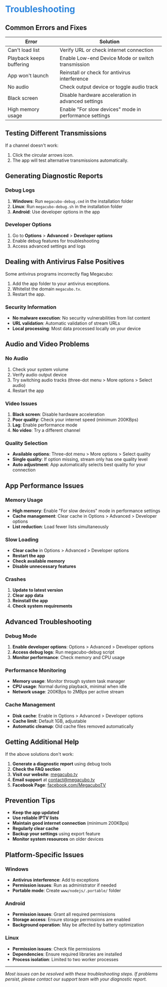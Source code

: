 <!-- docs/troubleshooting.md -->

# <span style="color: #2e86de;">Troubleshooting</span>

## Common Errors and Fixes

| Error | Solution |
|-------|----------|
| Can't load list | Verify URL or check internet connection |
| Playback keeps buffering | Enable Low-end Device Mode or switch transmission |
| App won't launch | Reinstall or check for antivirus interference |
| No audio | Check output device or toggle audio track |
| Black screen | Disable hardware acceleration in advanced settings |
| High memory usage | Enable "For slow devices" mode in performance settings |

## Testing Different Transmissions

If a channel doesn't work:

1. Click the circular arrows icon.
2. The app will test alternative transmissions automatically.

## Generating Diagnostic Reports

### Debug Logs
1. **Windows**: Run `megacubo-debug.cmd` in the installation folder
2. **Linux**: Run `megacubo-debug.sh` in the installation folder
3. **Android**: Use developer options in the app

### Developer Options
1. Go to **Options** > **Advanced** > **Developer options**
2. Enable debug features for troubleshooting
3. Access advanced settings and logs

## Dealing with Antivirus False Positives

Some antivirus programs incorrectly flag Megacubo:

1. Add the app folder to your antivirus exceptions.
2. Whitelist the domain `megacubo.tv`.
3. Restart the app.

### Security Information
- **No malware execution**: No security vulnerabilities from list content
- **URL validation**: Automatic validation of stream URLs
- **Local processing**: Most data processed locally on your device

## Audio and Video Problems

### No Audio
1. Check your system volume
2. Verify audio output device
3. Try switching audio tracks (three-dot menu > More options > Select audio)
4. Restart the app

### Video Issues
1. **Black screen**: Disable hardware acceleration
2. **Poor quality**: Check your internet speed (minimum 200KBps)
3. **Lag**: Enable performance mode
4. **No video**: Try a different channel

### Quality Selection
- **Available options**: Three-dot menu > More options > Select quality
- **Single quality**: If option missing, stream only has one quality level
- **Auto adjustment**: App automatically selects best quality for your connection

## App Performance Issues

### Memory Usage
- **High memory**: Enable "For slow devices" mode in performance settings
- **Cache management**: Clear cache in Options > Advanced > Developer options
- **List reduction**: Load fewer lists simultaneously

### Slow Loading
- **Clear cache** in Options > Advanced > Developer options
- **Restart the app**
- **Check available memory**
- **Disable unnecessary features**

### Crashes
1. **Update to latest version**
2. **Clear app data**
3. **Reinstall the app**
4. **Check system requirements**

## Advanced Troubleshooting

### Debug Mode
1. **Enable developer options**: Options > Advanced > Developer options
2. **Access debug logs**: Run megacubo-debug script
3. **Monitor performance**: Check memory and CPU usage

### Performance Monitoring
- **Memory usage**: Monitor through system task manager
- **CPU usage**: Normal during playback, minimal when idle
- **Network usage**: 200KBps to 2MBps per active stream

### Cache Management
- **Disk cache**: Enable in Options > Advanced > Developer options
- **Cache limit**: Default 1GB, adjustable
- **Automatic cleanup**: Old cache files removed automatically

## Getting Additional Help

If the above solutions don't work:

1. **Generate a diagnostic report** using debug tools
2. **Check the FAQ section**
3. **Visit our website**: [megacubo.tv](https://megacubo.tv/en/english/)
4. **Email support** at contact@megacubo.tv
5. **Facebook Page**: [facebook.com/MegacuboTV](https://www.facebook.com/MegacuboTV)

## Prevention Tips

- **Keep the app updated**
- **Use reliable IPTV lists**
- **Maintain good internet connection** (minimum 200KBps)
- **Regularly clear cache**
- **Backup your settings** using export feature
- **Monitor system resources** on older devices

## Platform-Specific Issues

### Windows
- **Antivirus interference**: Add to exceptions
- **Permission issues**: Run as administrator if needed
- **Portable mode**: Create `www/nodejs/.portable/` folder

### Android
- **Permission issues**: Grant all required permissions
- **Storage access**: Ensure storage permissions are enabled
- **Background operation**: May be affected by battery optimization

### Linux
- **Permission issues**: Check file permissions
- **Dependencies**: Ensure required libraries are installed
- **Process isolation**: Limited to two worker processes

---

*Most issues can be resolved with these troubleshooting steps. If problems persist, please contact our support team with your diagnostic report.*